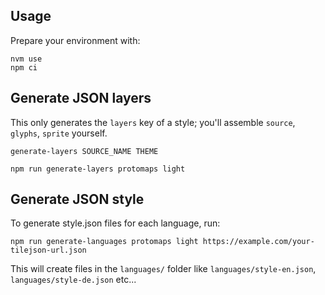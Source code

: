 ## Usage

Prepare your environment with:

```
nvm use
npm ci
```

## Generate JSON layers

This only generates the `layers` key of a style; you'll assemble `source`, `glyphs`, `sprite` yourself.

`generate-layers SOURCE_NAME THEME`

```
npm run generate-layers protomaps light
```

## Generate JSON style

To generate style.json files for each language, run:

```
npm run generate-languages protomaps light https://example.com/your-tilejson-url.json
```

This will create files in the `languages/` folder like `languages/style-en.json`, `languages/style-de.json` etc...
